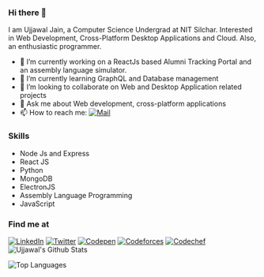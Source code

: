 ### Hi there 👋

I am Ujjawal Jain, a Computer Science Undergrad at NIT Silchar. Interested in Web Development, Cross-Platform Desktop Applications and Cloud. Also, an enthusiastic programmer.

- 🔭 I’m currently working on a ReactJs based Alumni Tracking Portal and an assembly language simulator.
- 🌱 I’m currently learning GraphQL and Database management
- 👯 I’m looking to collaborate on Web and Desktop Application related projects
- 💬 Ask me about Web development, cross-platform applications
- 📫 How to reach me: [![Mail](https://img.shields.io/badge/mail-jainujjawal1999%40gmail.com-blue)](jainujjawal1999@gmail.com)


### Skills
* Node Js and Express
* React JS
* Python
* MongoDB
* ElectronJS
* Assembly Language Programming
* JavaScript

### Find me at
[![LinkedIn](https://img.shields.io/badge/linkedin-jainujjawal1999%2F-success)](https://www.linkedin.com/in/jainujjawal1999/)
[![Twitter](https://img.shields.io/badge/twitter-jainujjawal1999-blue)](https://twitter.com/jainujjawal1999)
[![Codepen](https://img.shields.io/badge/codepen-ujjawaljain-informational)](https://codepen.io/ujjawaljain)
[![Codeforces](https://img.shields.io/badge/codeforces-insomniac__1999-red)](https://codeforces.com/profile/insomniac_1999)
[![Codechef](https://img.shields.io/badge/codechef-ujjawal__1999-important)](https://www.codechef.com/users/ujjawal_1999)
![Ujjawal's Github Stats](https://github-readme-stats.vercel.app/api?username=ujjawal-1999&show_icons=true&theme=tokyonight)

![Top Languages](https://github-readme-stats.vercel.app/api/top-langs/?username=ujjawal-1999&theme=tokyonight)
